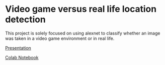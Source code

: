 <h1> Video game versus real life location detection </h1>

<p> This project is solely focused on using alexnet to classify whether an image was taken in a video game environment or in real life. </p>

<a href ="https://docs.google.com/presentation/d/11uwLibvIyOP3Jja89rselCYy51umL3-doOeo_R67mz8/edit?usp=sharing"> Presentation </a>

<a href="https://colab.research.google.com/drive/1VHtNswxvq3jf0eEuMmUegs_i1EyA97-5?usp=sharing"> Colab Notebook </a>
